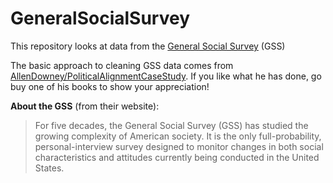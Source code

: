 # GeneralSocialSurvey
This repository looks at data from the [General Social Survey](https://gss.norc.org/) (GSS) 

The basic approach to cleaning GSS data comes from [AllenDowney/PoliticalAlignmentCaseStudy](https://github.com/AllenDowney/PoliticalAlignmentCaseStudy). If you like what he has done, go buy one of his books to show your appreciation!

<b>About the GSS</b> (from their website):

<blockquote>For five decades, the General Social Survey (GSS) has studied the growing complexity of American society. It is the only full-probability, personal-interview survey designed to monitor changes in both social characteristics and attitudes currently being conducted in the United States.</blockquote>

